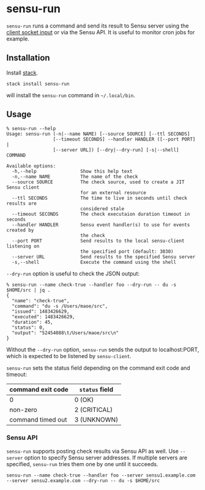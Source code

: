 # sensu-run

`sensu-run` runs a command and send its result to Sensu server using the [client socket input](https://sensuapp.org/docs/latest/reference/clients.html#client-socket-input) or via the Sensu API. It is useful to monitor cron jobs for example.

## Installation

Install [stack](https://docs.haskellstack.org/en/stable/README/).

```
stack install sensu-run
```
will install the `sensu-run` command in `~/.local/bin`.

## Usage

```
% sensu-run --help
Usage: sensu-run (-n|--name NAME) [--source SOURCE] [--ttl SECONDS]
                 [--timeout SECONDS] --handler HANDLER ([--port PORT] |
                 [--server URL]) [--dry|--dry-run] [-s|--shell] COMMAND

Available options:
  -h,--help                Show this help text
  -n,--name NAME           The name of the check
  --source SOURCE          The check source, used to create a JIT Sensu client
                           for an external resource
  --ttl SECONDS            The time to live in seconds until check results are
                           considered stale
  --timeout SECONDS        The check executaion duration timeout in seconds
  --handler HANDLER        Sensu event handler(s) to use for events created by
                           the check
  --port PORT              Send results to the local sensu-client listening on
                           the specified port (default: 3030)
  --server URL             Send results to the specified Sensu server
  -s,--shell               Execute the command using the shell
```

`--dry-run` option is useful to check the JSON output:

```
% sensu-run --name check-true --handler foo --dry-run -- du -s $HOME/src | jq .
{
  "name": "check-true",
  "command": "du -s /Users/maoe/src",
  "issued": 1483426629,
  "executed": 1483426629,
  "duration": 45,
  "status": 0,
  "output": "52454088\t/Users/maoe/src\n"
}
```

Without the `--dry-run` option, `sensu-run` sends the output to localhost:PORT, which is expected to be listened by `sensu-client`.

`sensu-run` sets the status field depending on the command exit code and timeout:

| command exit code | `status` field |
|-------------------|----------------|
| 0                 | 0 (OK)         |
| non-zero          | 2 (CRITICAL)   |
| command timed out | 3 (UNKNOWN)    |

### Sensu API

`sensu-run` supports posting check results via Sensu API as well. Use `--server` option to specify Sensu server addresses. If multiple servers are specified, `sensu-run` tries them one by one until it succeeds.

```
sensu-run --name check-true --handler foo --server sensu1.example.com --server sensu2.example.com --dry-run -- du -s $HOME/src
```
